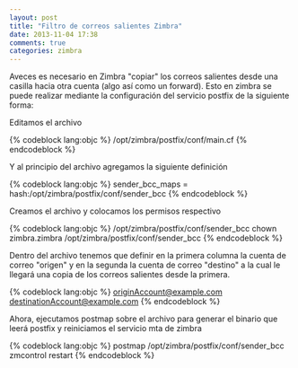 ```yaml
---
layout: post
title: "Filtro de correos salientes Zimbra"
date: 2013-11-04 17:38
comments: true
categories: zimbra
---
```


Aveces es necesario en Zimbra "copiar" los correos salientes desde una casilla hacia otra cuenta (algo así como un forward). Esto en zimbra se puede realizar mediante la configuración del servicio postfix de la siguiente forma:

Editamos el archivo 

{% codeblock lang:objc %}
/opt/zimbra/postfix/conf/main.cf
{% endcodeblock %}

Y al principio del archivo agregamos la siguiente definición

{% codeblock lang:objc %}
sender_bcc_maps = hash:/opt/zimbra/postfix/conf/sender_bcc
{% endcodeblock %}

Creamos el archivo y colocamos los permisos respectivo

{% codeblock lang:objc %}
/opt/zimbra/postfix/conf/sender_bcc
chown zimbra.zimbra /opt/zimbra/postfix/conf/sender_bcc
{% endcodeblock %}

Dentro del archivo tenemos que definir en la primera columna la cuenta de correo "origen" y en la segunda la cuenta de correo "destino" a la cual le llegará una copia de los correos salientes desde la primera.

 <!-- more -->

{% codeblock lang:objc %}
originAccount@example.com destinationAccount@example.com
{% endcodeblock %}

Ahora, ejecutamos postmap sobre el archivo para generar el binario que leerá postfix y reiniciamos el servicio mta de zimbra

{% codeblock lang:objc %}
postmap /opt/zimbra/postfix/conf/sender_bcc
zmcontrol restart
{% endcodeblock %}




